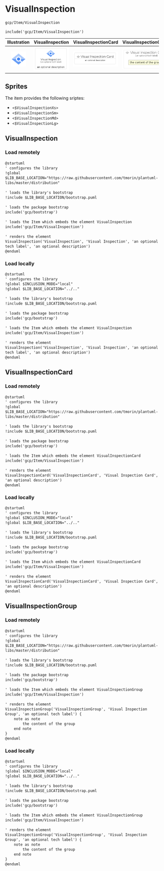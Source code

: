# VisualInspection


```text
gcp/Item/VisualInspection
```

```text
include('gcp/Item/VisualInspection')
```



| Illustration | VisualInspection | VisualInspectionCard | VisualInspectionGroup |
| :---: | :---: | :---: | :---: |
| ![illustration for Illustration](../../gcp/Item/VisualInspection.png) | ![illustration for VisualInspection](../../gcp/Item/VisualInspection.Local.png) | ![illustration for VisualInspectionCard](../../gcp/Item/VisualInspectionCard.Local.png) | ![illustration for VisualInspectionGroup](../../gcp/Item/VisualInspectionGroup.Local.png) |



## Sprites
The item provides the following sriptes:

- `<$VisualInspectionXs>`
- `<$VisualInspectionSm>`
- `<$VisualInspectionMd>`
- `<$VisualInspectionLg>`





## VisualInspection

### Load remotely
```plantuml
@startuml
' configures the library
!global $LIB_BASE_LOCATION="https://raw.githubusercontent.com/tmorin/plantuml-libs/master/distribution"

' loads the library's bootstrap
!include $LIB_BASE_LOCATION/bootstrap.puml

' loads the package bootstrap
include('gcp/bootstrap')

' loads the Item which embeds the element VisualInspection
include('gcp/Item/VisualInspection')

' renders the element
VisualInspection('VisualInspection', 'Visual Inspection', 'an optional tech label', 'an optional description')
@enduml
```

### Load locally
```plantuml
@startuml
' configures the library
!global $INCLUSION_MODE="local"
!global $LIB_BASE_LOCATION="../.."

' loads the library's bootstrap
!include $LIB_BASE_LOCATION/bootstrap.puml

' loads the package bootstrap
include('gcp/bootstrap')

' loads the Item which embeds the element VisualInspection
include('gcp/Item/VisualInspection')

' renders the element
VisualInspection('VisualInspection', 'Visual Inspection', 'an optional tech label', 'an optional description')
@enduml
```

## VisualInspectionCard

### Load remotely
```plantuml
@startuml
' configures the library
!global $LIB_BASE_LOCATION="https://raw.githubusercontent.com/tmorin/plantuml-libs/master/distribution"

' loads the library's bootstrap
!include $LIB_BASE_LOCATION/bootstrap.puml

' loads the package bootstrap
include('gcp/bootstrap')

' loads the Item which embeds the element VisualInspectionCard
include('gcp/Item/VisualInspection')

' renders the element
VisualInspectionCard('VisualInspectionCard', 'Visual Inspection Card', 'an optional description')
@enduml
```

### Load locally
```plantuml
@startuml
' configures the library
!global $INCLUSION_MODE="local"
!global $LIB_BASE_LOCATION="../.."

' loads the library's bootstrap
!include $LIB_BASE_LOCATION/bootstrap.puml

' loads the package bootstrap
include('gcp/bootstrap')

' loads the Item which embeds the element VisualInspectionCard
include('gcp/Item/VisualInspection')

' renders the element
VisualInspectionCard('VisualInspectionCard', 'Visual Inspection Card', 'an optional description')
@enduml
```

## VisualInspectionGroup

### Load remotely
```plantuml
@startuml
' configures the library
!global $LIB_BASE_LOCATION="https://raw.githubusercontent.com/tmorin/plantuml-libs/master/distribution"

' loads the library's bootstrap
!include $LIB_BASE_LOCATION/bootstrap.puml

' loads the package bootstrap
include('gcp/bootstrap')

' loads the Item which embeds the element VisualInspectionGroup
include('gcp/Item/VisualInspection')

' renders the element
VisualInspectionGroup('VisualInspectionGroup', 'Visual Inspection Group', 'an optional tech label') {
    note as note
        the content of the group
    end note
}
@enduml
```

### Load locally
```plantuml
@startuml
' configures the library
!global $INCLUSION_MODE="local"
!global $LIB_BASE_LOCATION="../.."

' loads the library's bootstrap
!include $LIB_BASE_LOCATION/bootstrap.puml

' loads the package bootstrap
include('gcp/bootstrap')

' loads the Item which embeds the element VisualInspectionGroup
include('gcp/Item/VisualInspection')

' renders the element
VisualInspectionGroup('VisualInspectionGroup', 'Visual Inspection Group', 'an optional tech label') {
    note as note
        the content of the group
    end note
}
@enduml
```

